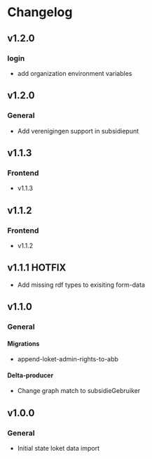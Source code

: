 # Changelog
## v1.2.0
### login
- add organization environment variables
## v1.2.0
### General
- Add verenigingen support in subsidiepunt
## v1.1.3 
### Frontend
- v1.1.3
## v1.1.2 
### Frontend
- v1.1.2
## v1.1.1 HOTFIX
- Add missing rdf types to exisiting form-data
## v1.1.0
### General
#### Migrations
- append-loket-admin-rights-to-abb
#### Delta-producer
- Change graph match to subsidieGebruiker 
## v1.0.0
### General
- Initial state loket data import
